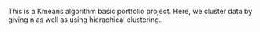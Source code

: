 This is a Kmeans algorithm basic portfolio project. Here, we cluster data by giving n as well as using hierachical clustering..
